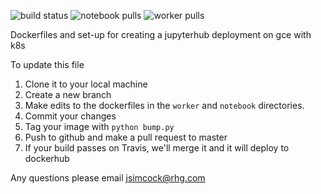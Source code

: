 ![build status](https://travis-ci.org/RhodiumGroup/docker_images.svg?branch=master) ![notebook pulls](https://img.shields.io/docker/pulls/rhodium/notebook.svg?label=notebook%20pulls) ![worker pulls](https://img.shields.io/docker/pulls/rhodium/worker.svg?label=worker%20pulls)

Dockerfiles and set-up for creating a jupyterhub deployment on gce with k8s


To update this file

1. Clone it to your local machine
2. Create a new branch
3. Make edits to the dockerfiles in the `worker` and `notebook` directories.  
4. Commit your changes
5. Tag your image with `python bump.py`
6. Push to github and make a pull request to master
7. If your build passes on Travis, we'll merge it and it will deploy to dockerhub 

Any questions please email jsimcock@rhg.com
